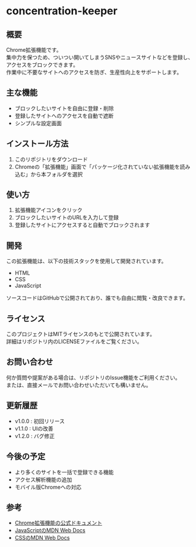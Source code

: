 # concentration-keeper

## 概要

Chrome拡張機能です。  
集中力を保つため、ついつい開いてしまうSNSやニュースサイトなどを登録し、アクセスをブロックできます。  
作業中に不要なサイトへのアクセスを防ぎ、生産性向上をサポートします。

## 主な機能

- ブロックしたいサイトを自由に登録・削除
- 登録したサイトへのアクセスを自動で遮断
- シンプルな設定画面

## インストール方法

1. このリポジトリをダウンロード
2. Chromeの「拡張機能」画面で「パッケージ化されていない拡張機能を読み込む」から本フォルダを選択

## 使い方

1. 拡張機能アイコンをクリック
2. ブロックしたいサイトのURLを入力して登録
3. 登録したサイトにアクセスすると自動でブロックされます

## 開発

この拡張機能は、以下の技術スタックを使用して開発されています。

- HTML
- CSS
- JavaScript

ソースコードはGitHubで公開されており、誰でも自由に閲覧・改良できます。

## ライセンス

このプロジェクトはMITライセンスのもとで公開されています。  
詳細はリポジトリ内のLICENSEファイルをご覧ください。

## お問い合わせ

何か質問や提案がある場合は、リポジトリのIssue機能をご利用ください。  
または、直接メールでお問い合わせいただいても構いません。

## 更新履歴

- v1.0.0 : 初回リリース
- v1.1.0 : UIの改善
- v1.2.0 : バグ修正

## 今後の予定

- より多くのサイトを一括で登録できる機能
- アクセス解析機能の追加
- モバイル版Chromeへの対応

## 参考

- [Chrome拡張機能の公式ドキュメント](https://developer.chrome.com/docs/extensions/mv3/getstarted/)
- [JavaScriptのMDN Web Docs](https://developer.mozilla.org/ja/docs/Web/JavaScript)
- [CSSのMDN Web Docs](https://developer.mozilla.org/ja/docs/Web/CSS)

